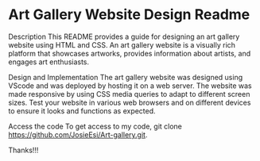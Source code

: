 # Art Gallery Website Design Readme

Description
This README provides a guide for designing an art gallery website using HTML and CSS. An art gallery website is a visually rich platform that showcases artworks, provides information about artists, and engages art enthusiasts. 

Design and Implementation
The art gallery website was designed using VScode and was deployed by hosting it on a web server. The website was made responsive by using CSS media queries to adapt to different screen sizes. Test your website in various web browsers and on different devices to ensure it looks and functions as expected.

Access the code
To get access to my code, git clone https://github.com/JosieEsi/Art-gallery.git.

Thanks!!!